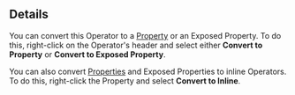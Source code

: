 ## Details

You can convert this Operator to a [Property](../Properties.md) or an Exposed Property. To do this, right-click on the Operator's header and select either **Convert to Property** or **Convert to Exposed Property**.

You can also convert [Properties](../Properties.md) and Exposed Properties to inline Operators. To do this, right-click the Property and select **Convert to Inline**.